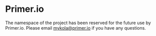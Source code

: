 # Primer.io

The namespace of the project has been reserved for the future use by Primer.io.
Please email mykola@primer.io if you have any questions.